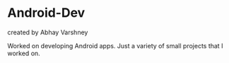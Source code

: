 # Android-Dev
created by Abhay Varshney

Worked on developing Android apps. Just a variety of small projects that I worked on.
